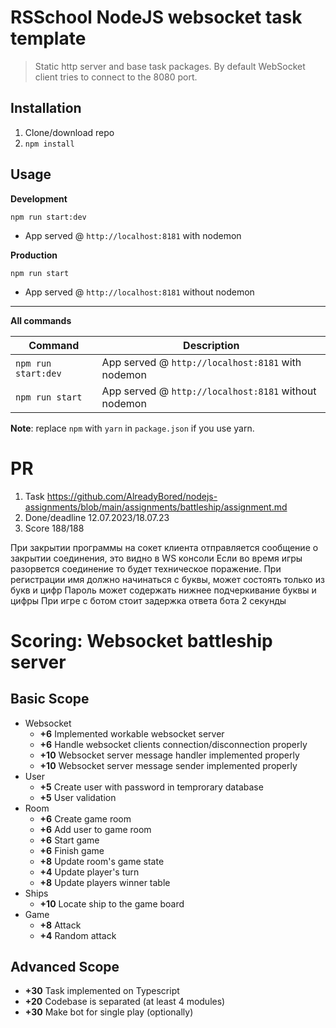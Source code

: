 # RSSchool NodeJS websocket task template

> Static http server and base task packages.
> By default WebSocket client tries to connect to the 8080 port.

## Installation

1. Clone/download repo
2. `npm install`

## Usage

**Development**

`npm run start:dev`

- App served @ `http://localhost:8181` with nodemon

**Production**

`npm run start`

- App served @ `http://localhost:8181` without nodemon

---

**All commands**

| Command             | Description                                          |
| ------------------- | ---------------------------------------------------- |
| `npm run start:dev` | App served @ `http://localhost:8181` with nodemon    |
| `npm run start`     | App served @ `http://localhost:8181` without nodemon |

**Note**: replace `npm` with `yarn` in `package.json` if you use yarn.

# PR

1. Task https://github.com/AlreadyBored/nodejs-assignments/blob/main/assignments/battleship/assignment.md
2. Done/deadline 12.07.2023/18.07.23
3. Score 188/188

При закрытии программы на сокет клиента отправляется сообщение о закрытии соединения, это видно в WS консоли
Если во время игры разорвется соединение то будет техническое поражение.
При регистрации имя должно начинаться с буквы, может состоять только из букв и цифр
Пароль может содержать нижнее подчеркивание буквы и цифры
При игре с ботом стоит задержка ответа бота 2 секунды

# Scoring: Websocket battleship server

## Basic Scope

- Websocket
  - **+6** Implemented workable websocket server
  - **+6** Handle websocket clients connection/disconnection properly
  - **+10** Websocket server message handler implemented properly
  - **+10** Websocket server message sender implemented properly
- User
  - **+5** Create user with password in temprorary database
  - **+5** User validation
- Room
  - **+6** Create game room
  - **+6** Add user to game room
  - **+6** Start game
  - **+6** Finish game
  - **+8** Update room's game state
  - **+4** Update player's turn
  - **+8** Update players winner table
- Ships
  - **+10** Locate ship to the game board
- Game
  - **+8** Attack
  - **+4** Random attack

## Advanced Scope

- **+30** Task implemented on Typescript
- **+20** Codebase is separated (at least 4 modules)
- **+30** Make bot for single play (optionally)
